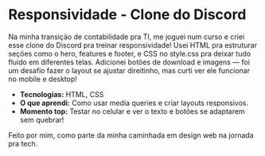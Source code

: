 # Responsividade - Clone do Discord

Na minha transição de contabilidade pra TI, me joguei num curso e criei esse clone do Discord pra treinar responsividade! Usei HTML pra estruturar seções como o hero, features e footer, e CSS no style.css pra deixar tudo fluido em diferentes telas. Adicionei botões de download e imagens — foi um desafio fazer o layout se ajustar direitinho, mas curti ver ele funcionar no mobile e desktop!

- **Tecnologias:** HTML, CSS
- **O que aprendi:** Como usar media queries e criar layouts responsivos.
- **Momento top:** Testar no celular e ver o texto e botões se adaptarem sem quebrar!

Feito por mim, como parte da minha caminhada em design web na jornada pra tech.
